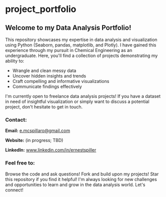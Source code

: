 # project_portfolio
## Welcome to my Data Analysis Portfolio!

This repository showcases my expertise in data analysis and visualization using Python (Seaborn, pandas, matplotlib, and Plotly). I have gained this experience through my pursuit in Chemical Engineering as an undergraduate. Here, you'll find a collection of projects demonstrating my ability to:

- Wrangle and clean messy data
- Uncover hidden insights and trends
- Craft compelling and informative visualizations
- Communicate findings effectively

I'm currently open to freelance data analysis projects! If you have a dataset in need of insightful visualization or simply want to discuss a potential project, don't hesitate to get in touch.

### Contact:

**Email:** e.mcspillaro@gmail.com

**Website:** (in progress; TBD)

**LinkedIn:** www.linkedin.com/in/ernestspiller

### Feel free to:

Browse the code and ask questions!
Fork and build upon my projects!
Star this repository if you find it helpful!
I'm always looking for new challenges and opportunities to learn and grow in the data analysis world. Let's connect!
